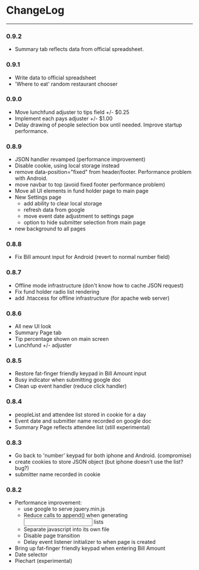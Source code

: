 # ChangeLog

---

### 0.9.2
* Summary tab reflects data from official spreadsheet.

### 0.9.1
* Write data to official spreadsheet
* 'Where to eat' random restaurant chooser

### 0.9.0
* Move lunchfund adjuster to tips field +/- $0.25
* Implement each pays adjuster +/- $1.00
* Delay drawing of people selection box until needed. Improve startup performance.

### 0.8.9
* JSON handler revamped (performance improvement)
* Disable cookie, using local storage instead
* remove data-position="fixed" from header/footer. Performance problem with Android.
* move navbar to top (avoid fixed footer performance problem)
* Move all UI elements in fund holder page to main page
* New Settings page
    * add ability to clear local storage
    * refresh data from google
    * move event date adjustment to settings page
    * option to hide submitter selection from main page
* new background to all pages

### 0.8.8
* Fix Bill amount input for Android (revert to normal number field)

### 0.8.7
* Offline mode infrastructure (don't know how to cache JSON request)
* Fix fund holder radio list rendering
* add .htaccess for offline infrastructure (for apache web server)

### 0.8.6
* All new UI look
* Summary Page tab
* Tip percentage shown on main screen
* Lunchfund +/- adjuster

### 0.8.5
* Restore fat-finger friendly keypad in Bill Amount input
* Busy indicator when submitting google doc
* Clean up event handler (reduce click handler)

### 0.8.4
* peopleList and attendee list stored in cookie for a day
* Event date and submitter name recorded on google doc
* Summary Page reflects attendee list (still experimental)

### 0.8.3
* Go back to 'number' keypad for both iphone and Android. (compromise)
* create cookies to store JSON object (but iphone doesn't use the list? bug?)
* submitter name recorded in cookie

### 0.8.2
* Performance improvement:
    * use google to serve jquery.min.js
    * Reduce calls to append() when generating <input> lists
    * Separate javascript into its own file
    * Disable page transition
    * Delay event listener initializer to when page is created
* Bring up fat-finger friendly keypad when entering Bill Amount
* Date selector
* Piechart (experimental)
